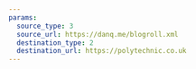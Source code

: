```yaml
---
params:
  source_type: 3
  source_url: https://danq.me/blogroll.xml
  destination_type: 2
  destination_url: https://polytechnic.co.uk
---
```

